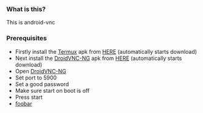 ### **What is this?**
This is android-vnc
### **Prerequisites**
- Firstly install the [Termux](https://termux.com) apk from [HERE](https://f-droid.org/repo/com.termux_118.apk) (automatically starts download)
- Next install the [DroidVNC-NG](https://github.com/bk138/droidVNC-NG) apk from [HERE](https://f-droid.org/repo/net.christianbeier.droidvnc_ng_18.apk) (automatically starts download)
- Open [DroidVNC-NG](https://github.com/bk138/droidVNC-NG)
- Set port to 5900
- Set a good password
- Make sure start on boot is off
- Press start
- [foobar](/foobar.png)
